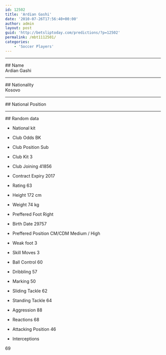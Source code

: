 ```yaml
---
id: 12502
title: 'Ardian Gashi'
date: '2010-07-26T17:56:40+00:00'
author: admin
layout: post
guid: 'http://betsliptoday.com/predictions/?p=12502'
permalink: /mbt1112501/
categories:
    - 'Soccer Players'
---
```


- - - - - -

\## Name  
 Ardian Gashi

- - - - - -

\## Nationality  
 Kosovo

- - - - - -

\## National Position

- - - - - -

\## Random data

- National kit
- Club
 Odds BK

- Club Position
 Sub

- Club Kit
 3

- Club Joining
 41856

- Contract Expiry
 2017

- Rating
 63

- Height
 172 cm

- Weight
 74 kg

- Preffered Foot
 Right

- Birth Date
 29757

- Preffered Position
 CM/CDM Medium / High

- Weak foot
 3

- Skill Moves
 3

- Ball Control
 60

- Dribbling
 57

- Marking
 50

- Sliding Tackle
 62

- Standing Tackle
 64

- Aggression
 88

- Reactions
 68

- Attacking Position
 46

- Interceptions

 69
